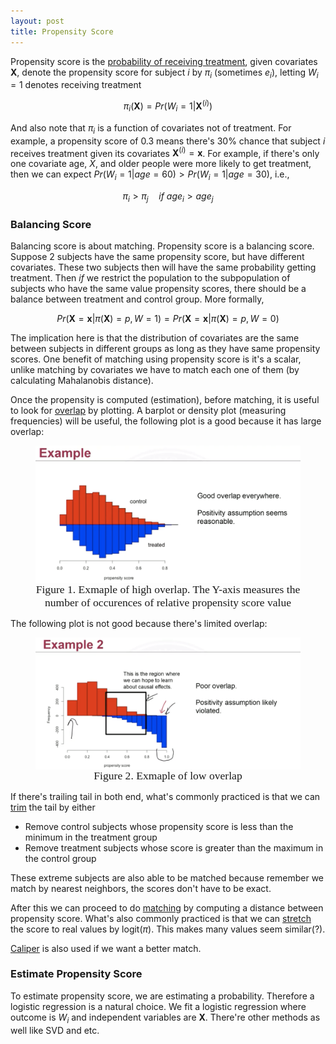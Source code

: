 ```yaml
---
layout: post
title: Propensity Score
---
```


Propensity score is the <u>probability of receiving treatment</u>, given covariates $\mathbf X$, denote the propensity score for subject $i$ by $\pi_i$ (sometimes $e_i$), letting $W_i=1$ denotes receiving treatment

$$
\pi_i(\mathbf X)=Pr(W_i=1\vert\mathbf X^{(i)})\tag{1}
$$

And also note that $\pi_i$ is a function of covariates not of treatment. For example, a propensity score of 0.3 means there's 30% chance that subject $i$  receives treatment given its covariates $\mathbf X^{(i)}=\mathbf x$. For example, if there's only one covariate age, $X$, and older people were more likely to get treatment, then we can expect $Pr(W_i=1\vert age=60)>Pr(W_i=1\vert age=30)$, i.e.,

$$
\pi_i>\pi_j\quad if\ age_i>age_j
$$

### Balancing Score

Balancing score is about matching. Propensity score is a balancing score. Suppose 2 subjects have the same propensity score, but have different covariates. These two subjects then will have the same probability getting treatment. Then *if* we restrict the population to the subpopulation of subjects who have the same value propensity scores, there should be a balance between treatment and control group. More formally,

$$
Pr(\mathbf X=\mathbf x\vert \pi(\mathbf X)=p,W=1)=Pr(\mathbf X=\mathbf x\vert \pi(\mathbf X)=p,W=0)\tag{2}
$$

The implication here is that the distribution of covariates are the same between subjects in different groups as long as they have same propensity scores. One benefit of matching using propensity score is it's a scalar, unlike matching by covariates we have to match each one of them (by calculating Mahalanobis distance). 

 Once the propensity is computed (estimation), before matching, it is useful to look for <u>overlap</u> by plotting. A barplot or density plot (measuring frequencies) will be useful, the following plot is a good because it has large overlap: 

<figure><img style="align-content: center; margin-left: auto; margin-right: auto; display: block;" src="../assets/graph39.png">
  <figcaption style="text-align: center; font-family: MJXc-TeX-math-I,MJXc-TeX-math-Ix,MJXc-TeX-math-Iw; font-size: 1.1rem;">Figure 1. Exmaple of high overlap. The Y-axis measures the number of occurences of relative propensity score value</figcaption>
</figure>

The following plot is not good because there's limited overlap:

<figure><img style="align-content: center; margin-left: auto; margin-right: auto; display: block;" src="../assets/graph40.png">
  <figcaption style="text-align: center; font-family: MJXc-TeX-math-I,MJXc-TeX-math-Ix,MJXc-TeX-math-Iw; font-size: 1.1rem;">Figure 2. Exmaple of low overlap</figcaption>
</figure>

If there's trailing tail in both end, what's commonly practiced is that we can <u>trim</u> the tail by either 

- Remove control subjects whose propensity score is less than the minimum in the treatment group
- Remove treatment subjects whose score is greater than the maximum in the control group

These extreme subjects are also able to be matched because remember we match by nearest neighbors, the scores don't have to be exact. 

After this we can proceed to do <u>matching</u> by computing a distance between propensity score. What's also commonly practiced is that we can <u>stretch</u> the score to real values by $\mathrm{logit}(\pi)$. This makes many values seem similar(?). 

<u>Caliper</u> is also used if we want a better match. 

### Estimate Propensity Score

To estimate propensity score, we are estimating a probability. Therefore a logistic regression is a natural choice. We fit a logistic regression where outcome is $W_i$ and independent variables are $\mathbf X$. There're other methods as well like SVD and etc. 